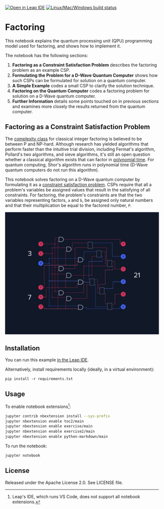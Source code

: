 [![Open in Leap IDE](
  https://cdn-assets.cloud.dwavesys.com/shared/latest/badges/leapide.svg)](
  https://ide.dwavesys.io/#https://github.com/dwave-examples/factoring-notebook)
[![Linux/Mac/Windows build status](
  https://circleci.com/gh/dwave-examples/factoring-notebook.svg?style=shield)](
  https://circleci.com/gh/dwave-examples/factoring-notebook)

# Factoring

This notebook explains the quantum processing unit (QPU) programming model used
for factoring, and shows how to implement it.

The notebook has the following sections:

1. **Factoring as a Constraint Satisfaction Problem** describes the factoring
   problem as an example CSP.
2. **Formulating the Problem for a D-Wave Quantum Computer** shows how such CSPs
   can be formulated for solution on a quantum computer.
3. **A Simple Example** codes a small CSP to clarify the solution technique.
4. **Factoring on the Quantum Computer** codes a factoring problem for solution
   on a D-Wave quantum computer.
5. **Further Information** details some points touched on in previous sections
   and examines more closely the results returned from the quantum computer.

## Factoring as a Constraint Satisfaction Problem

The [complexity class](https://en.wikipedia.org/wiki/Complexity_class) for classical
integer factoring is believed to be between P and NP-hard.  Although research has
yielded algorithms that perform faster than the intuitive trial division, including
Fermat's algorithm, Pollard's two algorithms, and sieve algorithms, it's still an
open question whether a classical algorithm exists that can factor in
[polynomial time](https://en.wikipedia.org/wiki/Time_complexity). For quantum
computing, Shor's algorithm runs in polynomial time (D-Wave quantum computers do
not run this algorithm).

This notebook solves factoring on a D-Wave quantum computer by formulating it as
a [constraint satisfaction problem](https://docs.ocean.dwavesys.com/en/stable/concepts/csp.html).
CSPs require that all a problem's variables be assigned values that result in the
satisfying of all constraints. For factoring, the problem's constraints are that
the two variables representing factors, ``a`` and ``b``, be assigned only natural
numbers and that their multiplication be equal to the factored number, ``P``.

![circuit](images/21.jpg)

## Installation

You can run this example
[in the Leap IDE](https://ide.dwavesys.io/#https://github.com/dwave-examples/factoring-notebook).

Alternatively, install requirements locally (ideally, in a virtual environment):

    pip install -r requirements.txt

## Usage

To enable notebook extensions[^1]:

```bash
jupyter contrib nbextension install --sys-prefix
jupyter nbextension enable toc2/main
jupyter nbextension enable exercise/main
jupyter nbextension enable exercise2/main
jupyter nbextension enable python-markdown/main

```

To run the notebook:

```bash
jupyter notebook
```

[^1]: Leap's IDE, which runs VS Code, does not support all notebook extensions.

## License

Released under the Apache License 2.0. See LICENSE file.

